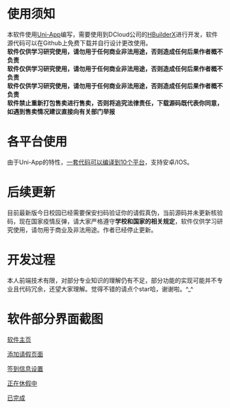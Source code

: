 #  使用须知

本软件使用<a href="https://uniapp.dcloud.io/" target="_blank">Uni-App</a>编写，需要使用到DCloud公司的<a href="https://www.dcloud.io/hbuilderx.html" target="_blank">HBuilderX</a>进行开发，软件源代码可以在Github上免费下载并自行设计更改使用。
<br>**软件仅供学习研究使用，请勿用于任何商业非法用途，否则造成任何后果作者概不负责**
<br>**软件仅供学习研究使用，请勿用于任何商业非法用途，否则造成任何后果作者概不负责**
<br>**软件仅供学习研究使用，请勿用于任何商业非法用途，否则造成任何后果作者概不负责**
<br>**软件禁止重新打包售卖进行售卖，否则将追究法律责任，下载源码既代表你同意，如遇到售卖情况建议直接向有关部门举报**


#  各平台使用

由于Uni-App的特性，<a href="https://uniapp.dcloud.io/README?id=%e5%bf%ab%e9%80%9f%e4%bd%93%e9%aa%8c" target="_blank">一套代码可以编译到10个平台</a>，支持安卓/IOS。



#  后续更新

目前最新版今日校园已经需要保安扫码验证你的请假真伪，当前源码并未更新核验码，现在国家疫情反弹，请大家严格遵守**学校和国家的相关规定**，软件仅供学习研究使用，请勿用于商业及非法用途。作者已经停止更新。



#  开发过程

本人前端技术有限，对部分专业知识的理解仍有不足，部分功能的实现可能并不专业且代码冗余，还望大家理解。觉得不错的请点个star哈，谢谢啦。^_^



#  软件部分界面截图

<a href="https://lpddr5.cn/wp-content/uploads/2020/11/jinrixiaoyuan_1.jpg" target="_blank">软件主页</a>

<a href="https://lpddr5.cn/wp-content/uploads/2020/11/jinrixiaoyuan_2.jpg-scaled.jpg" target="_blank">添加请假页面</a>

<a href="https://lpddr5.cn/wp-content/uploads/2020/11/jinrixiaoyuan_3.jpg.jpg" target="_blank">签到信息设置</a>

<a href="https://lpddr5.cn/wp-content/uploads/2020/11/jinrixiaoyuan_4.jpg" target="_blank">正在休假中</a>

<a href="https://lpddr5.cn/wp-content/uploads/2020/11/jinrixiaoyuan_5.jpg" target="_blank">已完成</a>
